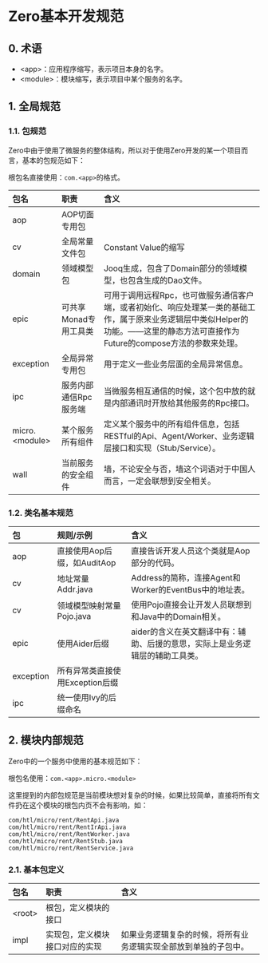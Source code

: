 # Zero基本开发规范

## 0. 术语

* &lt;app&gt;：应用程序缩写，表示项目本身的名字。
* &lt;module&gt;：模块缩写，表示项目中某个服务的名字。

## 1. 全局规范

### 1.1. 包规范

Zero中由于使用了微服务的整体结构，所以对于使用Zero开发的某一个项目而言，基本的包规范如下：

根包名直接使用：`com.<app>`的格式。

| 包名 | 职责 | 含义 |
| :--- | :--- | :--- |
| aop | AOP切面专用包 |  |
| cv | 全局常量文件包 | Constant Value的缩写 |
| domain | 领域模型包 | Jooq生成，包含了Domain部分的领域模型，也包含生成的Dao文件。 |
| epic | 可共享Monad专用工具类 | 可用于调用远程Rpc，也可做服务通信客户端，或者初始化、响应处理某一类的基础工作，属于原来业务逻辑层中类似Helper的功能。——这里的静态方法可直接作为Future的compose方法的参数来处理。 |
| exception | 全局异常专用包 | 用于定义一些业务层面的全局异常信息。 |
| ipc | 服务内部通信Rpc服务端 | 当微服务相互通信的时候，这个包中放的就是内部通讯时开放给其他服务的Rpc接口。 |
| micro.&lt;module&gt; | 某个服务所有组件 | 定义某个服务中的所有组件信息，包括RESTful的Api、Agent/Worker、业务逻辑层接口和实现（Stub/Service）。 |
| wall | 当前服务的安全组件 | 墙，不论安全与否，墙这个词语对于中国人而言，一定会联想到安全相关。 |

### 1.2. 类名基本规范

| 包 | 规则/示例 | 含义 |
| :--- | :--- | :--- |
| aop | 直接使用Aop后缀，如AuditAop | 直接告诉开发人员这个类就是Aop部分的代码。 |
| cv | 地址常量 Addr.java | Address的简称，连接Agent和Worker的EventBus中的地址表。 |
| cv | 领域模型映射常量 Pojo.java | 使用Pojo直接会让开发人员联想到和Java中的Domain相关。 |
| epic | 使用Aider后缀 | aider的含义在英文翻译中有：辅助、后援的意思，实际上是业务逻辑层的辅助工具类。 |
| exception | 所有异常类直接使用Exception后缀 |  |
| ipc | 统一使用Ivy的后缀命名 |  |

## 2. 模块内部规范

Zero中的一个服务中使用的基本规范如下：

根包名使用：`com.<app>.micro.<module>`

这里提到的内部包规范是当前模块想对复杂的时候，如果比较简单，直接将所有文件扔在这个模块的根包内页不会有影响，如：

```
com/htl/micro/rent/RentApi.java
com/htl/micro/rent/RentIrApi.java
com/htl/micro/rent/RentWorker.java
com/htl/micro/rent/RentStub.java
com/htl/micro/rent/RentService.java
```

### 2.1. 基本包定义

| 包名 | 职责 | 含义 |
| :--- | :--- | :--- |
| &lt;root&gt; | 根包，定义模块的接口 |  |
| impl | 实现包，定义模块接口对应的实现 | 如果业务逻辑复杂的时候，将所有业务逻辑实现全部放到单独的子包中。 |



